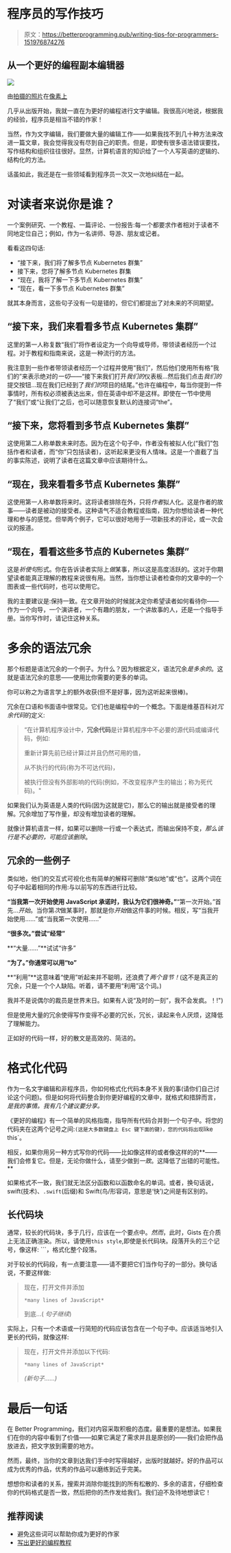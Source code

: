 # 程序员的写作技巧

> 原文：<https://betterprogramming.pub/writing-tips-for-programmers-151976874276>

## 从一个更好的编程副本编辑器

![](img/92dee600b9a13c63e1d56debf2c53296.png)

由[拍摄的照片](https://www.pexels.com/photo/businessman-man-space-desk-7059/)在[像素上](https://www.pexels.com/)

几乎从出版开始，我就一直在为更好的编程进行文字编辑。我很高兴地说，根据我的经验，程序员是相当不错的作家！

当然，作为文字编辑，我们要做大量的编辑工作——如果我找不到几十种方法来改进一篇文章，我会觉得我没有尽到自己的职责。但是，即使有很多语法错误要找，写作结构和组织往往很好。显然，计算机语言的知识给了一个人写英语的逻辑的、结构化的方法。

话虽如此，我还是在一些领域看到程序员一次又一次地纠结在一起。

# 对读者来说你是谁？

一个案例研究、一个教程、一篇评论、一份报告:每一个都要求作者相对于读者不同地定位自己；例如，作为一名讲师、导游、朋友或记者。

看看这四句话:

*   “接下来，我们将了解多节点 Kubernetes 群集”
*   接下来，您将了解多节点 Kubernetes 群集
*   “现在，我将了解一下多节点 Kubernetes 群集”
*   “现在，看一下多节点 Kubernetes 群集”

就其本身而言，这些句子没有一句是错的，但它们都提出了对未来的不同期望。

## **“接下来，我们来看看多节点 Kubernetes 集群”**

这里的第一人称复数“我们”将作者设定为一个向导或导师，带领读者经历一个过程。对于教程和指南来说，这是一种流行的方法。

我注意到一些作者带领读者经历一个过程并使用“我们”，然后他们使用所有格“我们的”来表示绝对的*一切*——“接下来我们打开*我们的*仪表板…然后我们点击*我们的*提交按钮…现在我们已经到了*我们的*项目的结尾。”也许在编程中，每当你提到一件事情时，所有权必须被表达出来，但在英语中却不是这样。即使在一节中使用了“我们”或“让我们”之后，也可以随意恢复默认的连接词“the”。

## **“接下来，您将看到多节点 Kubernetes 集群”**

这使用第二人称单数未来时态。因为在这个句子中，作者没有被拟人化(“我们”包括作者和读者，而“你”只包括读者)，这听起来更没有人情味。这是一个直截了当的事实陈述，说明了读者在这篇文章中应该期待什么。

## **“现在，我来看看多节点 Kubernetes 集群”**

这使用第一人称单数将来时。这将读者排除在外，只将*作者*拟人化。这是作者的故事——读者是被动的接受者。这种语气不适合教程或指南，因为你想给读者一种代理和参与的感觉。但举两个例子，它可以很好地用于一项新技术的评论，或一次会议的报道。

## **“现在，看看这些多节点的 Kubernetes 集群”**

这是*祈使句*形式。你在告诉读者实际上*做*某事，所以这是高度活跃的。这对于你期望读者能真正理解的教程来说很有用。当然，当你想让读者检查你的文章中的一个图表或一些代码时，也可以使用它。

我的主要建议是:保持一致。在文章开始的时候就决定你希望读者如何看待你——作为一个向导，一个演讲者，一个有趣的朋友，一个讲故事的人，还是一个指导手册。当你写作时，请记住这种关系。

# 多余的语法冗余

那个标题是语法冗余的一个例子。为什么？因为根据定义，语法冗余*是多余的*。这就是语法冗余的意思——使用比你需要的更多的单词。

你可以称之为语言学上的额外收获(但不是好事，因为这听起来很棒)。

冗余在口语和书面语中很常见。它们也是编程中的一个概念。下面是维基百科对*冗余代码*的定义:

> “在计算机程序设计中，**冗余代码**是计算机程序中不必要的源代码或编译代码，例如:
> 
> 重新计算先前已经计算过并且仍然可用的值，
> 
> 从不执行的代码(称为不可达代码)，
> 
> 被执行但没有外部影响的代码(例如，不改变程序产生的输出；称为死代码)。"

如果我们认为英语是人类的代码(因为这就是它)，那么它的输出就是接受者的理解。冗余增加了写作量，却没有增加读者的理解。

就像计算机语言一样，如果可以删除一行或一个表达式，而输出保持不变，*那么该行是不必要的，可能应该删除*。

## 冗余的一些例子

类似地，他们的交互式可视化也有简单的解释可删除“类似地”或“也”。这两个词在句子中起着相同的作用:与以前写的东西进行比较。

**“当我第一次开始使用 JavaScript 承诺时，我认为它们很神奇。”**“第一次开始。”首先…*开始*。当你第*次*做某事时，那就是你*开始*做这件事的时候。相反，写“当我开始使用……”或“当我第一次使用……”

**“很多次。”尝试“经常”**

**“大量……”**试试“许多”

**“为了。”你通常可以用“to”**

**“利用”**这意味着“使用”听起来并不聪明，还浪费了*两个音节！*(这不是真正的冗余，只是一个个人缺陷。听着，请不要用“利用”这个词。)

我并不是说偶尔的裁员是世界末日。如果有人说“及时的一刻”，我不会发疯。！!")

但是使用大量的冗余使得写作变得不必要的冗长，冗长，读起来令人厌烦，这降低了理解能力。

正如好的代码一样，好的散文是高效的、简洁的。

# 格式化代码

作为一名文字编辑和非程序员，你如何格式化代码本身不关我的事(请你们自己讨论这个问题)。但是如何将代码整合到你更好编程的文章中，就格式和措辞而言，*是我的事情。我有几个建议要分享。*

《更好的编程》有一个简单的风格指南，指导所有代码合并到一个句子中。将您的代码夹在这两个记号之间:`(这是大多数键盘上 Esc 键下面的键)，您的代码将出现`like this`。

相反，如果你用另一种方式写你的代码——比如像这样的或者像这样的的**——我们会修复它。但是，无论你做什么，请至少做到*一致*。这降低了出错的可能性。**

如果格式不一致，我们就无法区分函数和以函数命名的单词。或者，换句话说，swift(技术)、`.swift`(后缀)和 Swift(鸟/形容词，意思是‘快’)之间是有区别的。

## 长代码块

通常，较长的代码块，多于几行，应该在一个要点中。*然而*，此时，Gists 在介质上无法正确渲染。所以，请使用`this style`,即使是长代码块。段落开头的三个记号，像这样: ```，格式化整个段落。

对于较长的代码段，有一点要注意——请不要把它们当作句子的一部分。换句话说，不要这样做:

> 现在，打开文件并添加
> 
> `*many lines of JavaScript*`
> 
> 到底…( *句子继续*)

实际上，只有一个术语或一行简短的代码应该包含在一个句子中。应该适当地引入更长的代码，就像这样:

> 现在，打开文件并添加以下代码:
> 
> `*many lines of JavaScript*`
> 
> *(新句子……)*

# 最后一句话

在 Better Programming，我们对内容采取积极的态度。最重要的是想法。如果我们在你的内容中看到了价值——如果它满足了需求并且是原创的——我们会把作品放进去，把文字放到需要的地方。

然而，最终，当你的文章到达我们手中时写得越好，出版时就越好。好的作品可以成为优秀的作品，优秀的作品可以磨练到近乎完美。

想想你和读者的关系，搜索并消除你能找到的所有松散的、多余的语言，仔细检查你的代码格式是否一致，然后把你的杰作发给我们。我们迫不及待地想读它！

## 推荐阅读

*   避免这些词可以帮助你成为更好的作家
*   [写出更好的编程教程](https://medium.com/better-programming/write-better-programming-tutorials-5619b9cf5ca2)